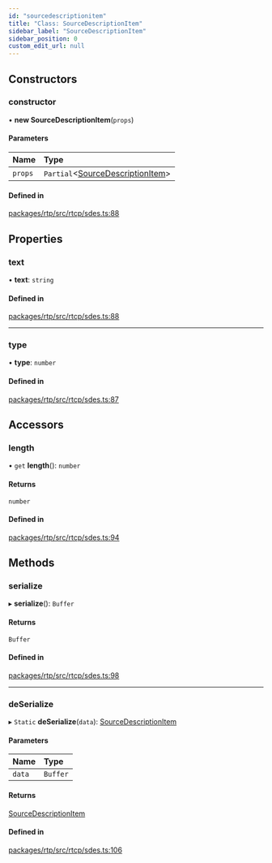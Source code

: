```yaml
---
id: "sourcedescriptionitem"
title: "Class: SourceDescriptionItem"
sidebar_label: "SourceDescriptionItem"
sidebar_position: 0
custom_edit_url: null
---
```


## Constructors

### constructor

• **new SourceDescriptionItem**(`props`)

#### Parameters

| Name | Type |
| :------ | :------ |
| `props` | `Partial`<[SourceDescriptionItem](sourcedescriptionitem.md)\> |

#### Defined in

[packages/rtp/src/rtcp/sdes.ts:88](https://github.com/shinyoshiaki/werift-webrtc/blob/32ca930/packages/rtp/src/rtcp/sdes.ts#L88)

## Properties

### text

• **text**: `string`

#### Defined in

[packages/rtp/src/rtcp/sdes.ts:88](https://github.com/shinyoshiaki/werift-webrtc/blob/32ca930/packages/rtp/src/rtcp/sdes.ts#L88)

___

### type

• **type**: `number`

#### Defined in

[packages/rtp/src/rtcp/sdes.ts:87](https://github.com/shinyoshiaki/werift-webrtc/blob/32ca930/packages/rtp/src/rtcp/sdes.ts#L87)

## Accessors

### length

• `get` **length**(): `number`

#### Returns

`number`

#### Defined in

[packages/rtp/src/rtcp/sdes.ts:94](https://github.com/shinyoshiaki/werift-webrtc/blob/32ca930/packages/rtp/src/rtcp/sdes.ts#L94)

## Methods

### serialize

▸ **serialize**(): `Buffer`

#### Returns

`Buffer`

#### Defined in

[packages/rtp/src/rtcp/sdes.ts:98](https://github.com/shinyoshiaki/werift-webrtc/blob/32ca930/packages/rtp/src/rtcp/sdes.ts#L98)

___

### deSerialize

▸ `Static` **deSerialize**(`data`): [SourceDescriptionItem](sourcedescriptionitem.md)

#### Parameters

| Name | Type |
| :------ | :------ |
| `data` | `Buffer` |

#### Returns

[SourceDescriptionItem](sourcedescriptionitem.md)

#### Defined in

[packages/rtp/src/rtcp/sdes.ts:106](https://github.com/shinyoshiaki/werift-webrtc/blob/32ca930/packages/rtp/src/rtcp/sdes.ts#L106)
